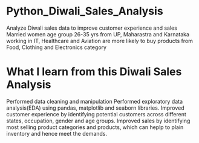 # Python_Diwali_Sales_Analysis

Analyze Diwali sales data to improve customer experience and sales
Married women age group 26-35 yrs from UP,  Maharastra and Karnataka working in IT, Healthcare and Aviation are more likely to buy products from Food, Clothing and Electronics category

# What I learn from this Diwali Sales Analysis

Performed data cleaning and manipulation
Performed exploratory data analysis(EDA) using pandas, matplotlib and seaborn libraries.
Improved customer experience by identifying potential customers across different states, occupation, gender and age groups.
Improved sales by identifying most selling product categories and products, which can heplp to plain inventory and hence meet the demands.
